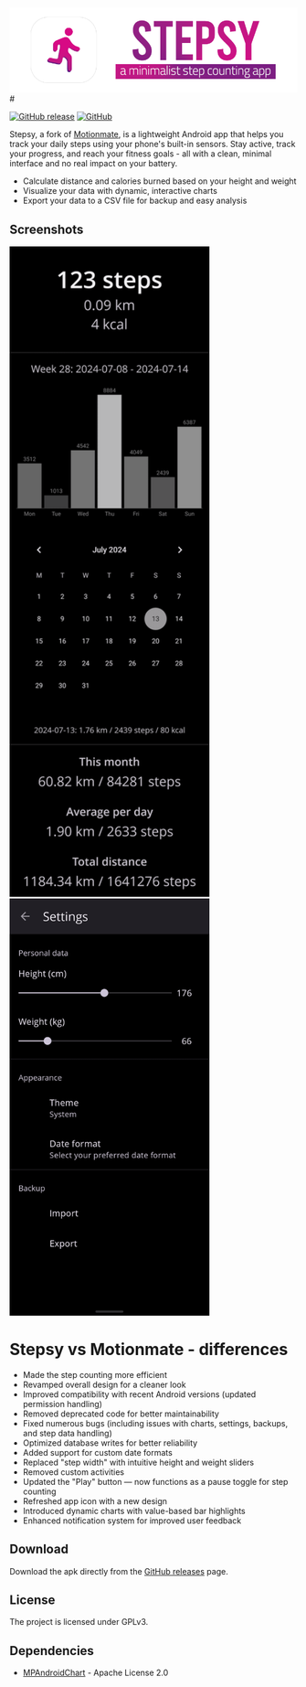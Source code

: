 <img src="images/github-banner.png" alt="stepsy banner"/>
#

[![GitHub release](https://img.shields.io/github/v/release/nvllz/stepsy.svg)](https://github.com/nvllz/stepsy/releases)
[![GitHub](https://img.shields.io/github/license/0xf4b1/motionmate.svg)](LICENSE)

Stepsy, a fork of [Motionmate](https://github.com/0xf4b1/motionmate), is a lightweight Android app that helps you track your daily steps using your phone's built-in sensors. Stay active, track your progress, and reach your fitness goals - all with a clean, minimal interface and no real impact on your battery.

- Calculate distance and calories burned based on your height and weight
- Visualize your data with dynamic, interactive charts
- Export your data to a CSV file for backup and easy analysis

## Screenshots
<img src="images/stepsy-scr-1.png" width="350" alt="app screenshot"/> <img src="images/stepsy-scr-2.png" width="350" alt="settings screenshot"/>

# Stepsy vs Motionmate - differences

- Made the step counting more efficient
- Revamped overall design for a cleaner look  
- Improved compatibility with recent Android versions (updated permission handling)  
- Removed deprecated code for better maintainability  
- Fixed numerous bugs (including issues with charts, settings, backups, and step data handling)  
- Optimized database writes for better reliability  
- Added support for custom date formats  
- Replaced "step width" with intuitive height and weight sliders  
- Removed custom activities
- Updated the "Play" button — now functions as a pause toggle for step counting  
- Refreshed app icon with a new design  
- Introduced dynamic charts with value-based bar highlights  
- Enhanced notification system for improved user feedback

## Download

Download the apk directly from the [GitHub releases](https://github.com/nvllz/stepsy/releases) page.

## License

The project is licensed under GPLv3.

## Dependencies

- [MPAndroidChart](https://github.com/PhilJay/MPAndroidChart) - Apache License 2.0
